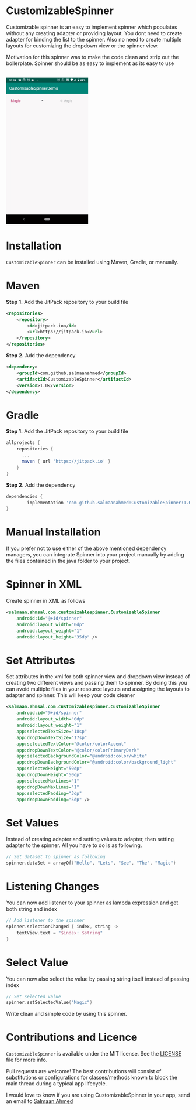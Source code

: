 # CustomizableSpinner
Customizable spinner is an easy to implement spinner which populates without any creating adapter or providing layout.
You dont need to create adapter for binding the list to the spinner.
Also no need to create multiple layouts for customizing the dropdown view or the spinner view.

Motivation for this spinner was to make the code clean and strip out the boilerplate.
Spinner should be as easy to implement as its easy to use

<br>
<img height="400" src="https://github.com/salmaanahmed/CustomizableSpinner/blob/master/spinner_animation.gif?raw=true" />
<br>

# Installation
```CustomizableSpinner``` can be installed using Maven, Gradle, or manually.

# Maven
**Step 1.** Add the JitPack repository to your build file
``` xml
<repositories>
    <repository>
        <id>jitpack.io</id>
        <url>https://jitpack.io</url>
    </repository>
</repositories>
```
**Step 2.** Add the dependency
``` xml
<dependency>
    <groupId>com.github.salmaanahmed</groupId>
    <artifactId>CustomizableSpinner</artifactId>
    <version>1.0</version>
</dependency>
```

# Gradle
**Step 1.** Add the JitPack repository to your build file
``` gradle
allprojects {
    repositories {
      ...
      maven { url 'https://jitpack.io' }
    }
}
```
**Step 2.** Add the dependency
``` gradle
dependencies {
        implementation 'com.github.salmaanahmed:CustomizableSpinner:1.0'
}
```
# Manual Installation
If you prefer not to use either of the above mentioned dependency managers, you can integrate Spinner into your project manually by adding the files contained in the java folder to your project.

# Spinner in XML
Create spinner in XML as follows
```xml
<salmaan.ahmsal.com.customizablespinner.CustomizableSpinner
    android:id="@+id/spinner"
    android:layout_width="0dp"
    android:layout_weight="1"
    android:layout_height="35dp" />
```

# Set Attributes
Set attributes in the xml for both spinner view and dropdown view instead of creating two different views and passing them to spinner.
By doing this you can avoid multiple files in your resource layouts and assigning the layouts to adapter and spinner.
This will keep your code cleaner
``` xml
<salmaan.ahmsal.com.customizablespinner.CustomizableSpinner
    android:id="@+id/spinner"
    android:layout_width="0dp"
    android:layout_weight="1"
    app:selectedTextSize="18sp"
    app:dropDownTextSize="17sp"
    app:selectedTextColor="@color/colorAccent"
    app:dropDownTextColor="@color/colorPrimaryDark"
    app:selectedBackgroundColor="@android:color/white"
    app:dropDownBackgroundColor="@android:color/background_light"
    app:selectedHeight="50dp"
    app:dropDownHeight="50dp"
    app:selectedMaxLines="1"
    app:dropDownMaxLines="1"
    app:selectedPadding="3dp"
    app:dropDownPadding="5dp" />
```
# Set Values
Instead of creating adapter and setting values to adapter, then setting adapter to the spinner.
All you have to do is as following.
```kotlin
// Set dataset to spinner as following
spinner.dataSet = arrayOf("Hello", "Lets", "See", "The", "Magic")
```

# Listening Changes
You can now add listener to your spinner as lambda expression and get both string and index
```kotlin
// Add listener to the spinner
spinner.selectionChanged { index, string ->
    textView.text = "$index: $string"
}
```

# Select Value
You can now also select the value by passing string itself instead of passing index
```kotlin
// Set selected value
spinner.setSelectedValue("Magic")
```
Write clean and simple code by using this spinner.

# Contributions and Licence
```CustomizableSpinner``` is available under the MIT license. See the [LICENSE](https://github.com/salmaanahmed/SAExpandableButton/blob/master/LICENCE.txt) file for more info.

Pull requests are welcome! The best contributions will consist of substitutions or configurations for classes/methods known to block the main thread during a typical app lifecycle.

I would love to know if you are using CustomizableSpinner in your app, send an email to [Salmaan Ahmed](mailto:salmaan.ahmed@hotmail.com)
